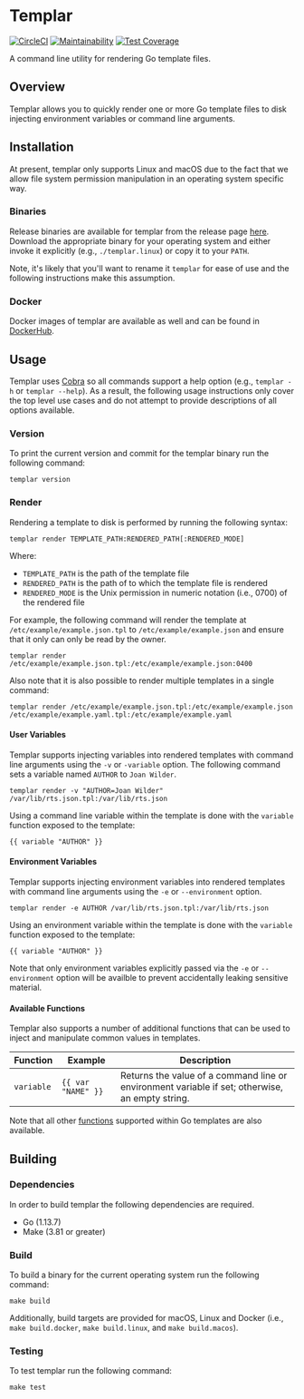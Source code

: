 # Templar

[![CircleCI](https://circleci.com/gh/greymatter-io/templar.svg?style=svg&circle-token=7c00fc19d2b4b5df2cc804381fd95059c4666950)](https://circleci.com/gh/greymatter-io/templar)
[![Maintainability](https://api.codeclimate.com/v1/badges/581e8ca47befad079798/maintainability)](https://codeclimate.com/github/greymatter-io/templar/maintainability)
[![Test Coverage](https://api.codeclimate.com/v1/badges/581e8ca47befad079798/test_coverage)](https://codeclimate.com/github/greymatter-io/templar/test_coverage)

A command line utility for rendering Go template files.

## Overview

Templar allows you to quickly render one or more Go template files to disk injecting environment variables or command line arguments.

## Installation

At present, templar only supports Linux and macOS due to the fact that we allow file system permission manipulation in an operating system specific way.

### Binaries

Release binaries are available for templar from the release page [here](https://github.com/greymatter-io/templar/releases).  Download the appropriate binary for your operating system and either invoke it explicitly (e.g., `./templar.linux`) or copy it to your `PATH`.

Note, it's likely that you'll want to rename it `templar` for ease of use and the following instructions make this assumption.

### Docker

Docker images of templar are available as well and can be found in [DockerHub](https://hub.docker.com/repository/docker/greymatterio/templar).

## Usage

Templar uses [Cobra](https://github.com/spf13/cobra) so all commands support a help option (e.g., `templar -h` or `templar --help`). As a result, the following usage instructions only cover the top level use cases and do not attempt to provide descriptions of all options available.

### Version

To print the current version and commit for the templar binary run the following command:

    templar version 

### Render

Rendering a template to disk is performed by running the following syntax:

    templar render TEMPLATE_PATH:RENDERED_PATH[:RENDERED_MODE]

Where:

- `TEMPLATE_PATH` is the path of the template file
- `RENDERED_PATH` is the path of to which the template file is rendered
- `RENDERED_MODE` is the Unix permission in numeric notation (i.e., 0700) of the rendered file

For example, the following command will render the template at `/etc/example/example.json.tpl` to `/etc/example/example.json` and ensure that it only can only be read by the owner.

    templar render /etc/example/example.json.tpl:/etc/example/example.json:0400

Also note that it is also possible to render multiple templates in a single command:

    templar render /etc/example/example.json.tpl:/etc/example/example.json /etc/example/example.yaml.tpl:/etc/example/example.yaml

#### User Variables

Templar supports injecting variables into rendered templates with command line arguments using the `-v` or `-variable` option. The following command sets a variable named `AUTHOR` to `Joan Wilder`.

    templar render -v "AUTHOR=Joan Wilder" /var/lib/rts.json.tpl:/var/lib/rts.json

Using a command line variable within the template is done with the `variable` function exposed to the template:

    {{ variable "AUTHOR" }}

#### Environment Variables

Templar supports injecting environment variables into rendered templates with command line arguments using the `-e` or `--environment` option.

    templar render -e AUTHOR /var/lib/rts.json.tpl:/var/lib/rts.json

Using an environment variable within the template is done with the `variable` function exposed to the template:

    {{ variable "AUTHOR" }}

Note that only environment variables explicitly passed via the `-e` or `--environment` option will be availble to prevent accidentally leaking sensitive material.

#### Available Functions

Templar also supports a number of additional functions that can be used to inject and manipulate common values in templates.

| Function   | Example            | Description                                                                                     |
| ---------- | ------------------ | ----------------------------------------------------------------------------------------------- |
| `variable` | `{{ var "NAME" }}` | Returns the value of a command line or environment variable if set; otherwise, an empty string. |

Note that all other [functions](https://golang.org/pkg/text/template/#hdr-Functions) supported within Go templates are also available.

## Building

### Dependencies

In order to build templar the following dependencies are required.

- Go (1.13.7)
- Make (3.81 or greater)

### Build

To build a binary for the current operating system run the following command:

    make build

Additionally, build targets are provided for macOS, Linux and Docker (i.e., `make build.docker`, `make build.linux`, and `make build.macos`).

### Testing

To test templar run the following command:

    make test
